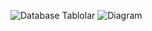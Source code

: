![Database Tablolar](https://github.com/BerkaySahin26/TURSEPET-M-DATABASE/assets/157625765/d76b6606-540b-47ba-970b-5329440daba3)
![Diagram](https://github.com/BerkaySahin26/TURSEPET-M-DATABASE/assets/157625765/d8925d59-5db0-4d40-a023-877f537f8a07)
